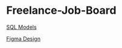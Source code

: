 # Freelance-Job-Board

[SQL Models](  https://drawsql.app/teams/raddames/diagrams/job-apllication )

[Figma Design]( https://www.figma.com/design/80T0mxXVzQ7b3E4LaQBY1j/Freelance-Job-Board?node-id=0-1&t=M5LDMzvvintLLmJz-0 )